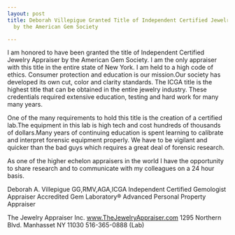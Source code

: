 ```yaml
---
layout: post
title: Deborah Villepigue Granted Title of Independent Certified Jewelry Appraiser
  by the American Gem Society

---
```

I am honored to have been granted the title of Independent Certified Jewelry Appraiser by the American Gem Society. I am the only appraiser with this title in the entire state of New York. I am held to a high code of ethics. Consumer protection and education is our mission.Our society has developed its own cut, color and clarity standards. The ICGA title is the highest title that can be obtained in the entire jewelry industry. These credentials required extensive education, testing and hard work for many many years.

One of the many requirements to hold this title is the creation of a certified lab.The equipment in this lab is high tech and cost hundreds of thousands of dollars.Many years of continuing education is spent learning to calibrate and interpret forensic equipment properly. We have to be vigilant and quicker than the bad guys which requires a great deal of forensic research.

As one of the higher echelon appraisers in the world I have the opportunity to share research and to communicate with my colleagues on a 24 hour basis.

Deborah A. Villepigue GG,RMV,AGA,ICGA
Independent Certified Gemologist Appraiser
Accredited Gem Laboratory®
Advanced Personal Property Appraiser

The Jewelry Appraiser Inc.
www.TheJewelryAppraiser.com
1295 Northern Blvd.
Manhasset NY 11030
516-365-0888 (Lab)